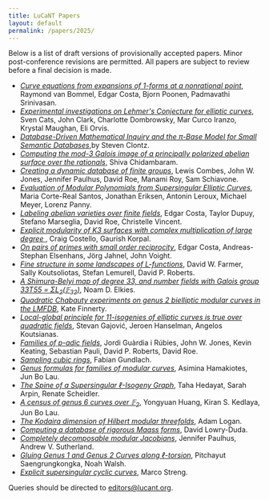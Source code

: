 ```yaml
---
title: LuCaNT Papers
layout: default
permalink: /papers/2025/
---
```


<p>Below is a list of draft versions of provisionally accepted papers.  Minor post-conference revisions are permitted.  All papers are subject to review before a final decision is made.</p>

- <a href="https://lucant.org/papers/2025/250124-vanBommel.pdf"><i>Curve equations from expansions of 1-forms at a nonrational point</i></a>,  Raymond van Bommel, Edgar Costa, Bjorn Poonen, Padmavathi Srinivasan.
- <a href="https://lucant.org/papers/2025/250131-Orvis.pdf"><i>Experimental investigations on Lehmer's Conjecture for elliptic curves</i></a>, Sven Cats, John Clark, Charlotte Dombrowsky, Mar Curco Iranzo, Krystal Maughan, Eli Orvis.
- <a href="https://lucant.org/papers/2025/241114-Clontz.pdf"><i>Database-Driven Mathematical Inquiry and the &#960;-Base Model for Small Semantic Databases</i></a>,by  Steven Clontz.
- <a href="https://lucant.org/papers/2025/250131-Chidambaram.pdf"><i>Computing the mod-3 Galois image of a principally polarized abelian surface over the rationals</i></a>, Shiva Chidambaram.
- <a href="https://lucant.org/papers/2025/250122-RoyManami.pdf"><i>Creating a dynamic database of finite groups</i></a>, Lewis Combes, John W. Jones, Jennifer Paulhus, David Roe, Manami Roy, Sam Schiavone.
- <a href="https://lucant.org/papers/2025/250131-Leroux.pdf"><i>Evaluation of Modular Polynomials from Supersingular Elliptic Curves</i></a>, Maria Corte-Real Santos, Jonathan Eriksen,  Antonin Leroux, Michael Meyer, Lorenz Panny.
- <a href="https://lucant.org/papers/2025/250122-Costa.pdf"><i>Labeling abelian varieties over finite fields</i></a>, Edgar Costa, Taylor Dupuy, Stefano Marseglia, David Roe, Christelle Vincent.
- <a href="https://lucant.org/papers/2025/250130-Costa.pdf"><i>Explicit modularity of K3 surfaces with complex multiplication of large degree
</i></a>, Craig Costello, Gaurish Korpal.
- <a href="https://lucant.org/papers/2025/250122-Costa.pdf"><i>On pairs of primes with small order reciprocity</i></a>, Edgar Costa, Andreas-Stephan Elsenhans, Jörg Jahnel, John Voight.
- <a href="https://lucant.org/papers/2025/250124-Farmer.pdf"><i>Fine structure in some landscapes of L-functions</i></a>,  David W. Farmer, Sally Koutsoliotas, Stefan Lemurell, David P. Roberts.
- <a href="https://lucant.org/papers/2025/250201-Elkies.pdf"><i>A Shimura-Belyi map of degree 33, and number fields with Galois group 33T55 = &Sigma;L<sub>2</sub>(&Fopf;<sub>32</sub>)</i></a>, Noam D. Elkies.
- <a href="https://lucant.org/papers/2025/250131-Finnerty.pdf"><i>Quadratic Chabauty experiments on genus 2 bielliptic modular curves in the LMFDB</i></a>, Kate Finnerty.
- <a href="https://lucant.org/papers/2025/250129-Koutsianas.pdf"><i>Local-global principle for 11-isogenies of elliptic curves is true over quadratic fields</i></a>, Stevan Gajović, Jeroen Hanselman, Angelos Koutsianas.
- <a href="https://lucant.org/papers/2025/250130-Roberts.pdf"><i>Families of p-adic fields</i></a>, Jordi Guàrdia i Rúbies, John W. Jones, Kevin Keating, Sebastian Pauli,  David P. Roberts, David Roe.
- <a href="https://lucant.org/papers/2025/250131-Gundlach.pdf"><i>Sampling cubic rings</i></a>, Fabian Gundlach.
- <a href="https://lucant.org/papers/2025/250127-Hamakiotes.pdf"><i>Genus formulas for families of modular curves</i></a>, Asimina Hamakiotes, Jun Bo Lau.
- <a href="https://lucant.org/papers/2025/250201-Scheidler.pdf"><i>The Spine of a Supersingular ℓ-Isogeny Graph</i></a>, Taha Hedayat, Sarah Arpin,  Renate Scheidler.
- <a href="https://lucant.org/papers/2025/250120-Kedlaya.pdf"><i>A census of genus 6 curves over &Fopf;<sub>2</sub></i></a>, Yongyuan Huang,  Kiran S. Kedlaya, Jun Bo Lau.
- <a href="https://lucant.org/papers/2025/250123-Logan.pdf"><i>The Kodaira dimension of Hilbert modular threefolds</i></a>, Adam Logan.
- <a href="https://lucant.org/papers/2025/250131-LowryDuda.pdf"><i>Computing a database of rigorous Maass forms</i></a>, David Lowry-Duda.
- <a href="https://lucant.org/papers/2025/250131-Sutherland.pdf"><i>Completely decomposable modular Jacobians</i></a>, Jennifer Paulhus, Andrew V. Sutherland.
- <a href="https://lucant.org/papers/2025/250125-Saengrungkongka.pdf"><i>Gluing Genus 1 and Genus 2 Curves along ℓ-torsion</i></a>, Pitchayut Saengrungkongka, Noah Walsh.
- <a href="https://lucant.org/papers/2025/250124-Streng.pdf"><i>Explicit supersingular cyclic curves</i></a>,  Marco Streng.


<p>Queries should be directed to <a href="mailto:editors@lucant.org">editors@lucant.org</a>.</p>
